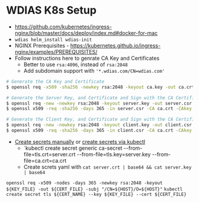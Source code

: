 # WDIAS K8s Setup

- https://github.com/kubernetes/ingress-nginx/blob/master/docs/deploy/index.md#docker-for-mac
- `wdias helm_install wdias-init`
- NGINX Prerequisites - https://kubernetes.github.io/ingress-nginx/examples/PREREQUISITES/
- Follow instructions here to genrate CA Key and Certificates
  - Better to use `rsa:4096`, instead of `rsa:2048`
  - Add subdomain support with `'*.wdias.com/CN=wdias.com'`
```sh
# Generate the CA Key and Certificate
$ openssl req -x509 -sha256 -newkey rsa:2048 -keyout ca.key -out ca.crt -days 356 -nodes -subj '/CN=Fern Cert Authority'

# Generate the Server Key, and Certificate and Sign with the CA Certificate
$ openssl req -new -newkey rsa:2048 -keyout server.key -out server.csr -nodes -subj '/CN=*.wdias.com'
$ openssl x509 -req -sha256 -days 365 -in server.csr -CA ca.crt -CAkey ca.key -set_serial 01 -out server.crt

# Generate the Client Key, and Certificate and Sign with the CA Certificate
$ openssl req -new -newkey rsa:2048 -keyout client.key -out client.csr -nodes -subj '/CN=Fern'
$ openssl x509 -req -sha256 -days 365 -in client.csr -CA ca.crt -CAkey ca.key -set_serial 02 -out client.crt
```
- [Create secrets manually](https://kubernetes.io/docs/concepts/configuration/secret/#creating-a-secret-manually) or [create secrets via kubectl](https://kubernetes.github.io/ingress-nginx/examples/auth/client-certs/#creating-certificate-secrets)
  - `kubectl create secret generic ca-secret --from-file=tls.crt=server.crt --from-file=tls.key=server.key --from-file=ca.crt=ca.crt
  - Create screts yaml with `cat server.crt | base64 && cat server.key | base64`

`openssl req -x509 -nodes -days 365 -newkey rsa:2048 -keyout ${KEY_FILE} -out ${CERT_FILE} -subj "/CN=${HOST}/O=${HOST}"`
`kubectl create secret tls ${CERT_NAME} --key ${KEY_FILE} --cert ${CERT_FILE}`
